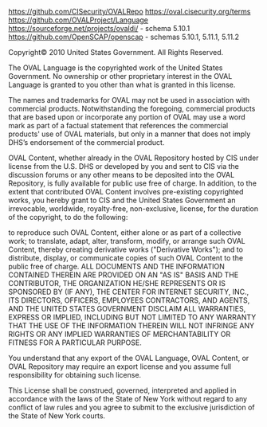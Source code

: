 https://github.com/CISecurity/OVALRepo
https://oval.cisecurity.org/terms
https://github.com/OVALProject/Language
https://sourceforge.net/projects/ovaldi/ - schema 5.10.1
https://github.com/OpenSCAP/openscap - schemas 5.10.1, 5.11.1, 5.11.2 

Copyright© 2010 United States Government. All Rights Reserved.

The OVAL Language is the copyrighted work of the United States Government. No ownership or other proprietary interest in the OVAL Language is granted to you other than what is granted in this license.

The names and trademarks for OVAL may not be used in association with commercial products. Notwithstanding the foregoing, commercial products that are based upon or incorporate any portion of OVAL may use a word mark as part of a factual statement that references the commercial products' use of OVAL materials, but only in a manner that does not imply DHS’s endorsement of the commercial product.

OVAL Content, whether already in the OVAL Repository hosted by CIS under license from the U.S. DHS or developed by you and sent to CIS via the discussion forums or any other means to be deposited into the OVAL Repository, is fully available for public use free of charge. In addition, to the extent that contributed OVAL Content involves pre-existing copyrighted works, you hereby grant to CIS and the United States Government an irrevocable, worldwide, royalty-free, non-exclusive, license, for the duration of the copyright, to do the following:

to reproduce such OVAL Content, either alone or as part of a collective work;
to translate, adapt, alter, transform, modify, or arrange such OVAL Content, thereby creating derivative works ("Derivative Works"); and
to distribute, display, or communicate copies of such OVAL Content to the public free of charge.
ALL DOCUMENTS AND THE INFORMATION CONTAINED THEREIN ARE PROVIDED ON AN "AS IS" BASIS AND THE CONTRIBUTOR, THE ORGANIZATION HE/SHE REPRESENTS OR IS SPONSORED BY (IF ANY), THE CENTER FOR INTERNET SECURITY, INC., ITS DIRECTORS, OFFICERS, EMPLOYEES CONTRACTORS, AND AGENTS, AND THE UNITED STATES GOVERNMENT DISCLAIM ALL WARRANTIES, EXPRESS OR IMPLIED, INCLUDING BUT NOT LIMITED TO ANY WARRANTY THAT THE USE OF THE INFORMATION THEREIN WILL NOT INFRINGE ANY RIGHTS OR ANY IMPLIED WARRANTIES OF MERCHANTABILITY OR FITNESS FOR A PARTICULAR PURPOSE.

You understand that any export of the OVAL Language, OVAL Content, or OVAL Repository may require an export license and you assume full responsibility for obtaining such license.

This License shall be construed, governed, interpreted and applied in accordance with the laws of the State of New York without regard to any conflict of law rules and you agree to submit to the exclusive jurisdiction of the State of New York courts.